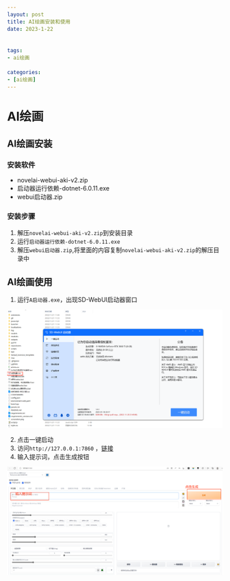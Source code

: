 ```yaml
---
layout: post
title: AI绘画安装和使用
date: 2023-1-22


tags: 
- ai绘画

categories:
- [ai绘画]
---
```


# AI绘画

## AI绘画安装

### 安装软件

- novelai-webui-aki-v2.zip
- 启动器运行依赖-dotnet-6.0.11.exe
- webui启动器.zip

### 安装步骤

1. 解压`novelai-webui-aki-v2.zip`到安装目录
2. 运行`启动器运行依赖-dotnet-6.0.11.exe`
3. 解压`webui启动器.zip`,将里面的内容复制`novelai-webui-aki-v2.zip`的解压目录中

## AI绘画使用

1. 运行`A启动器.exe`，出现SD-WebUI启动器窗口

![运行](../img/post/AI绘画安装和使用/运行.png)

2. 点击一键启动
3. 访问`http://127.0.0.1:7860` ，[链接](http://127.0.0.1:7860/)
4. 输入提示词，点击生成按钮

![生成](../img/post/AI绘画安装和使用/生成.png)
